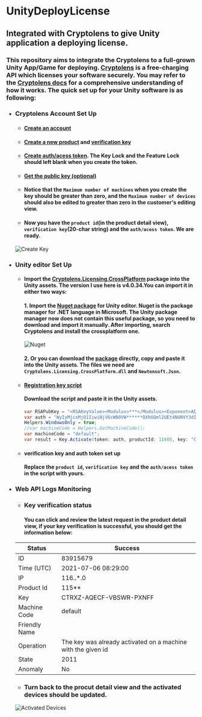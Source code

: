 # UnityDeployLicense
## Integrated with Cryptolens to give Unity application a deploying license.

### This repository aims to integrate the Cryptolens to a full-grown Unity App/Game for deploying. [Cryptolens](https://cryptolens.io/) is a free-charging API which licenses your software securely. You may refer to the [Cryptolens docs](https://help.cryptolens.io/basics/index) for a comprehensive understanding of how it works. The quick set up for your Unity software is as following:

- ### Cryptolens Account Set Up
  - #### [Create an account](https://help.cryptolens.io/getting-started/create-account)
  - #### [Create a new product](https://help.cryptolens.io/getting-started/new-product) and [verification key](https://help.cryptolens.io/getting-started/create-license)
  - #### [Create auth/acess token](https://help.cryptolens.io/getting-started/access-token). The Key Lock and the Feature Lock should left blank when you create the token.
  - #### [Get the public key (optional)](https://help.cryptolens.io/getting-started/pubkey)
  - #### Notice that the `Maximum number of machines` when you create the key should be greater than zero, and the `Maximum number of devices` should also be edited to greater than zero in the customer's editing view. 
  - #### Now you have the `product id`(in the product detail view), `verification key`(20-char string) and the `auth/acess token`. We are ready.
  ![Create Key](https://user-images.githubusercontent.com/46734495/124695242-6662f280-df15-11eb-910f-8dfbd6dd56f8.PNG)
  
- ### Unity editor Set Up
  - #### Import the [Cryptolens.Licensing.CrossPlatform](https://github.com/Cryptolens/cryptolens-dotnet/releases/tag/v4.0.34) package into the Unity assets. The version I use here is v4.0.34.You can import it in either two ways:
    #### 1. Import the [Nuget package](https://github.com/GlitchEnzo/NuGetForUnity/releases) for Unity editor. Nuget is the package manager for .NET language in Microsoft. The Unity package manager now does not contain this useful package, so you need to download and import it manually. After importing, search Cryptolens and install the crossplatform one.
    ![Nuget](https://user-images.githubusercontent.com/46734495/124695207-56e3a980-df15-11eb-9760-c1d1afd90479.PNG)


    #### 2. Or you can download the [package](https://github.com/Cryptolens/cryptolens-dotnet/releases) directly, copy and paste it into the Unity assets. The files we need are `Cryptolens.Licensing.CrossPlatform.dll` and `Newtonsoft.Json`.

  - #### [Registration key script](RegistrationKey.cs/)
    #### Download the script and paste it in the Unity assets. 
    ```C#
    var RSAPubKey = "<RSAKeyValue><Modulus>***</Modulus><Exponent>AQAB</Exponent></RSAKeyValue>";
    var auth = "WyIyMjcxMjQ1IiwiNjV6cWN0VW******QXhUQml2UEt4NUNVY3dIdit4SjkzUXdob0JlbSJd";
    Helpers.WindowsOnly = true;
    //var machineCode = Helpers.GetMachineCode();
    var machineCode = "default";
    var result = Key.Activate(token: auth, productId: 11605, key: "CTRXZ-AQECF-VBSWR-PXNFF", machineCode: machineCode);
    ```
  - #### verification key and auth token set up
    #### Replace the `product id`, `verification key` and the `auth/acess token` in the script with yours.
  
- ### Web API Logs Monitoring
  - ### Key verification status
    #### You can click and review the latest request in the product detail view, if your key verification is successful, you should get the information below:
  Status | Success
  -- | --
  ID | 83915679
  Time (UTC) | 2021-07-06 08:29:00
  IP | 116.**.***.0
  Product Id | 115**
  Key | CTRXZ-AQECF-VBSWR-PXNFF
  Machine Code | default
  Friendly Name |  
  Operation | The key was already activated on a machine with the given id
  State | 2011
  Anomaly | No
 
  - ### Turn back to the procut detail view and the activated devices should be updated.
  ![Activated Devices](https://user-images.githubusercontent.com/46734495/124695055-0cfac380-df15-11eb-9ae8-f0f30a08bd0d.PNG)



